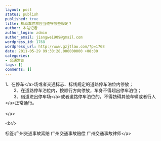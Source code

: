 ```yaml
---
layout: post
status: publish
published: true
title: 机动车停放应当遵守哪些规定？
author: 本站记者
author_login: admin
author_email: jiangwei909@gmail.com
wordpress_id: 1768
wordpress_url: http://www.gzjtlaw.com/?p=1768
date: 2011-05-29 09:30:28.000000000 +08:00
categories:
- 交通常识
tags: []
comments: []
---
```

<p>1、在<a>停车<&#47;a>场或者交通标志、标线规定的道路停车泊位内停放； <br>　　2、在道路停车泊位内，按顺行方向停放，车身不得超出停车泊位； <br>　　3、借道进出<a>停车场<&#47;a>或者道路停车泊位的，不得妨碍其他车辆或者<a>行人<&#47;a>正常通行。 <br><br><&#47;p><br&#47;><p>标签:广州交通事故索赔 广州交通事故赔偿 广州交通事故律师<&#47;p>
